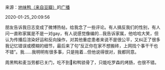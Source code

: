 来源：[地味鸭（来自豆瓣）](https://www.douban.com/people/47513232/)的[广播](https://www.douban.com/people/47513232/status/2773430778/)


2020-01-25_20:09:56


朋友告诉我日志变成了微博热帖，给我念了一些评论。有人搞反我们的性别，有人问一直称家属是不是一对gay，有人说感觉像编的…我告诉家属，他哈哈大笑，但认为传播后渲染好运和反向操作，对其他重症患者来说不是很公平，又纠正了很多我记忆错误或模糊的细节，最后来了句“反正你在家不想搬砖，上网找个事干干也不错”。我……我明明有很多事，只是拖着…但他说得很对，我都同意。

周黑鸭和麦当劳都已关门，吃不到🍔和鸭锁骨了，只能吃罗森的烤肠，也很不错。
